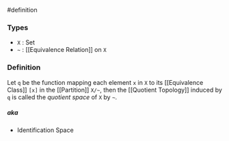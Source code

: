 #definition
### Types
- `X` : Set
- `~` : [[Equivalence Relation]] on `X`
### Definition
Let `q` be the function mapping each element `x` in `X` to its [[Equivalence Class]] `[x]` in the [[Partition]] `X/~`, then the [[Quotient Topology]] induced by `q` is called the *quotient space* of `X` by `~`.
##### aka
- Identification Space
